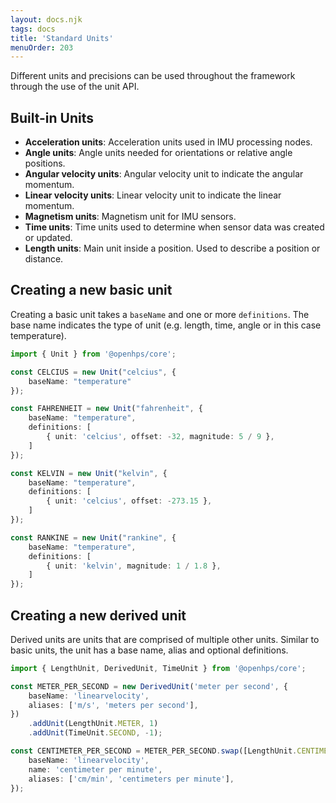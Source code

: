 ```yaml
---
layout: docs.njk
tags: docs
title: 'Standard Units'
menuOrder: 203
---
```

Different units and precisions can be used throughout the framework through the use of the unit API.

## Built-in Units
- **Acceleration units**: Acceleration units used in IMU processing nodes.
- **Angle units**: Angle units needed for orientations or relative angle positions.
- **Angular velocity units**: Angular velocity unit to indicate the angular momentum.
- **Linear velocity units**: Linear velocity unit to indicate the linear momentum.
- **Magnetism units**: Magnetism unit for IMU sensors.
- **Time units**: Time units used to determine when sensor data was created or updated.
- **Length units**: Main unit inside a position. Used to describe a position or distance.

## Creating a new basic unit
Creating a basic unit takes a ```baseName``` and one or more ```definitions```. The base name indicates the type of unit (e.g. length, time, angle or in this case temperature).

```ts twoslash
import { Unit } from '@openhps/core';

const CELCIUS = new Unit("celcius", {
    baseName: "temperature"
});

const FAHRENHEIT = new Unit("fahrenheit", {
    baseName: "temperature",
    definitions: [
        { unit: 'celcius', offset: -32, magnitude: 5 / 9 },
    ]
});

const KELVIN = new Unit("kelvin", {
    baseName: "temperature",
    definitions: [
        { unit: 'celcius', offset: -273.15 },
    ]
});

const RANKINE = new Unit("rankine", {
    baseName: "temperature",
    definitions: [
        { unit: 'kelvin', magnitude: 1 / 1.8 },
    ]
});
```

## Creating a new derived unit
Derived units are units that are comprised of multiple other units. Similar to basic units, the unit has a base name, alias and optional definitions.

```ts twoslash
import { LengthUnit, DerivedUnit, TimeUnit } from '@openhps/core';

const METER_PER_SECOND = new DerivedUnit('meter per second', {
    baseName: 'linearvelocity',
    aliases: ['m/s', 'meters per second'],
})
    .addUnit(LengthUnit.METER, 1)
    .addUnit(TimeUnit.SECOND, -1);

const CENTIMETER_PER_SECOND = METER_PER_SECOND.swap([LengthUnit.CENTIMETER], {
    baseName: 'linearvelocity',
    name: 'centimeter per minute',
    aliases: ['cm/min', 'centimeters per minute'],
});
```